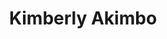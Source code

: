 ---
title: Kimberly Akimbo
poster: kimberly-akimbo.jpg
header: kimberly-akimbo-header.jpg
description: David Lindsay-Abaire and Jeanine Tesori's musical adaptation of the acclaimed play of the same name arrives on Broadway.
theater: Booth Theatre
original_preview: '2022-10-12'
original_opening: '2022-11-10'
preview: '2022-10-12'
opening: '2022-11-10'
tonyaward: false
criticspick: true
tags: 
  - Musical
  - Off Broadway
trailer: 'https://www.youtube.com/watch?v=Zsm9roEaNT8'
website: 'https://kimberlyakimbothemusical.com'
tickets:
  - highlight: true
    info: https://rush.telecharge.com/
    title: $45 Lottery
    type: digitalLottery
  - highlight: false
    info: Available at the Booth Theatre box office on the day of the performance at 10 AM Mon-Sat, 12 PM Sunday. Cash or credit card. Limit 2 per person. Seat locations determined at the discretion of the box office. Subject to availability.
    title: $40 Rush
    type: rush
  - highlight: false
    info: https://www.telecharge.com/Broadway/Kimberly-Akimbo
    title: $89+ Tickets
    type: regular
---